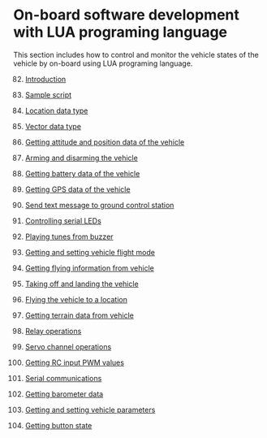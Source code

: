 # On-board software development with LUA programing language

This section includes how to control and monitor the vehicle states of the vehicle by on-board using LUA programing language.

82. [Introduction]()

83. [Sample script]()

84. [Location data type]()

85. [Vector data type]()

86. [Getting attitude and position data of the vehicle]()

87. [Arming and disarming the vehicle]()

88. [Getting battery data of the vehicle]()

89. [Getting GPS data of the vehicle]()

90. [Send text message to ground control station]()

91. [Controlling serial LEDs]()

92. [Playing tunes from buzzer]()

93. [Getting and setting vehicle flight mode]()

94. [Getting flying information from vehicle]()

95. [Taking off and landing the vehicle]()

96. [Flying the vehicle to a location]()

97. [Getting terrain data from vehicle]()

98. [Relay operations]()

99. [Servo channel operations]()

100. [Getting RC input PWM values]()

101. [Serial communications]()

102. [Getting barometer data]()

103. [Getting and setting vehicle parameters]()

104. [Getting button state]()

